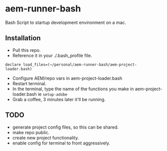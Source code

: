 # aem-runner-bash
Bash Script to startup development environment on a mac.

## Installation
* Pull this repo.
* Reference it in your ./.bash_profile file.
```
declare load_files=(~/personal/aem-runner-bash/aem-project-loader.bash)
```
* Configure AEM/repo vars in aem-project-loader.bash
* Restart terminal.
* In the terminal, type the name of the functions you make in aem-project-loader.bash ie
```setup-adobe```
* Grab a coffee, 3 minutes later it'll be running.

## TODO
* generate project config files, so this can be shared.
* make repo public.
* create new project functionality.
* enable config for terminal to front aggressively.